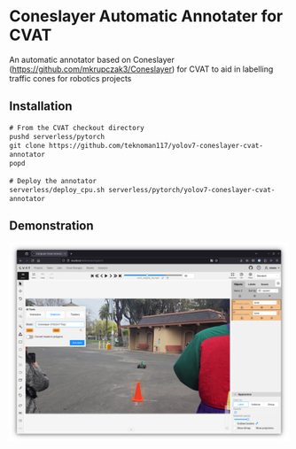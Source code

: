 Coneslayer Automatic Annotater for CVAT
=======================================
An automatic annotator based on Coneslayer (https://github.com/mkrupczak3/Coneslayer) for CVAT to aid in labelling traffic cones for robotics projects

Installation 
------------
```
# From the CVAT checkout directory
pushd serverless/pytorch
git clone https://github.com/teknoman117/yolov7-coneslayer-cvat-annotator
popd

# Deploy the annotator
serverless/deploy_cpu.sh serverless/pytorch/yolov7-coneslayer-cvat-annotator
```

Demonstration
-------------
![Demo](/assets/screenshot.png)
